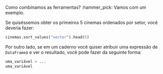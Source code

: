 Como combinamos as ferramentas? :hammer_pick: Vamos com um exemplo.

Se quiséssemos obter os primeiros 5 cinemas ordenados por setor, você deveria fazer:

```python
cinemas.sort_values("sector").head(5)
```

Por outro lado, se em um caderno você quiser atribuir uma expressão de `DataFrame`s e ver o resultado, você pode fazer da seguinte forma:

```python
uma_variável = ...
uma_variável
```
